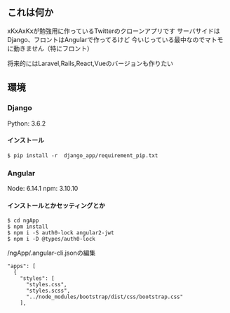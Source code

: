 ## これは何か
xKxAxKxが勉強用に作っているTwitterのクローンアプリです
サーバサイドはDjango、フロントはAngularで作ってるけど
今いじっている最中なのでマトモに動きません（特にフロント）

将来的にはLaravel,Rails,React,Vueのバージョンも作りたい

## 環境
### Django
Python: 3.6.2
#### インストール
```
$ pip install -r  django_app/requirement_pip.txt
```

### Angular
Node: 6.14.1
npm: 3.10.10
#### インストールとかセッティングとか
```
$ cd ngApp
$ npm install
$ npm i -S auth0-lock angular2-jwt
$ npm i -D @types/auth0-lock
```

/ngApp/.angular-cli.jsonの編集
```
"apps": [
  {
    "styles": [
      "styles.css",
      "styles.scss",
      "../node_modules/bootstrap/dist/css/bootstrap.css"
    ],
```
